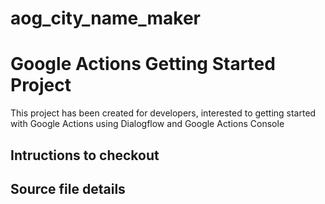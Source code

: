 # aog_city_name_maker
<h1>
Google Actions Getting Started Project
</h1>
This project has been created for developers, interested to getting started with Google Actions using Dialogflow and Google Actions Console
<h2>
Intructions to checkout
</h2>

<h2>
Source file details
</h2>
